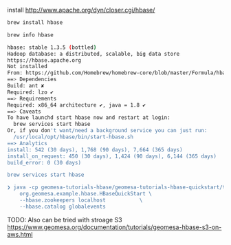 install http://www.apache.org/dyn/closer.cgi/hbase/

```sh
brew install hbase

brew info hbase

hbase: stable 1.3.5 (bottled)
Hadoop database: a distributed, scalable, big data store
https://hbase.apache.org
Not installed
From: https://github.com/Homebrew/homebrew-core/blob/master/Formula/hbase.rb
==> Dependencies
Build: ant ✘
Required: lzo ✔
==> Requirements
Required: x86_64 architecture ✔, java = 1.8 ✔
==> Caveats
To have launchd start hbase now and restart at login:
  brew services start hbase
Or, if you don't want/need a background service you can just run:
  /usr/local/opt/hbase/bin/start-hbase.sh
==> Analytics
install: 542 (30 days), 1,768 (90 days), 7,664 (365 days)
install_on_request: 450 (30 days), 1,424 (90 days), 6,144 (365 days)
build_error: 0 (30 days)

brew services start hbase

❯ java -cp geomesa-tutorials-hbase/geomesa-tutorials-hbase-quickstart/target/geomesa-tutorials-hbase-quickstart-2.4.0-SNAPSHOT.jar \
    org.geomesa.example.hbase.HBaseQuickStart \
    --hbase.zookeepers localhost           \
    --hbase.catalog globalevents
```

TODO: Also can be tried with stroage S3
https://www.geomesa.org/documentation/tutorials/geomesa-hbase-s3-on-aws.html
